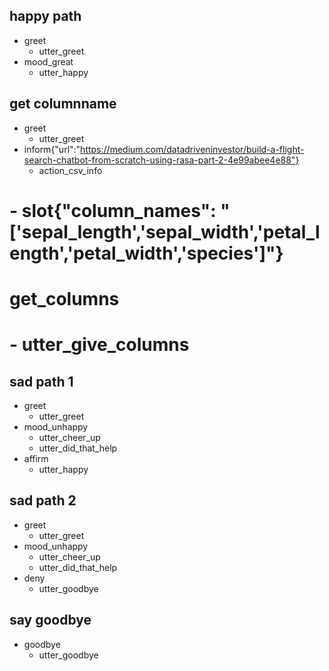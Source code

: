 ## happy path
* greet
  - utter_greet
* mood_great
  - utter_happy

## get columnname
* greet
  - utter_greet
* inform{"url":"https://medium.com/datadriveninvestor/build-a-flight-search-chatbot-from-scratch-using-rasa-part-2-4e99abee4e88"}
  - action_csv_info
#  - slot{"column_names": "['sepal_length','sepal_width','petal_length','petal_width','species']"} 
# get_columns
#  - utter_give_columns

## sad path 1
* greet
  - utter_greet
* mood_unhappy
  - utter_cheer_up
  - utter_did_that_help
* affirm
  - utter_happy

## sad path 2
* greet
  - utter_greet
* mood_unhappy
  - utter_cheer_up
  - utter_did_that_help
* deny
  - utter_goodbye

## say goodbye
* goodbye
  - utter_goodbye


